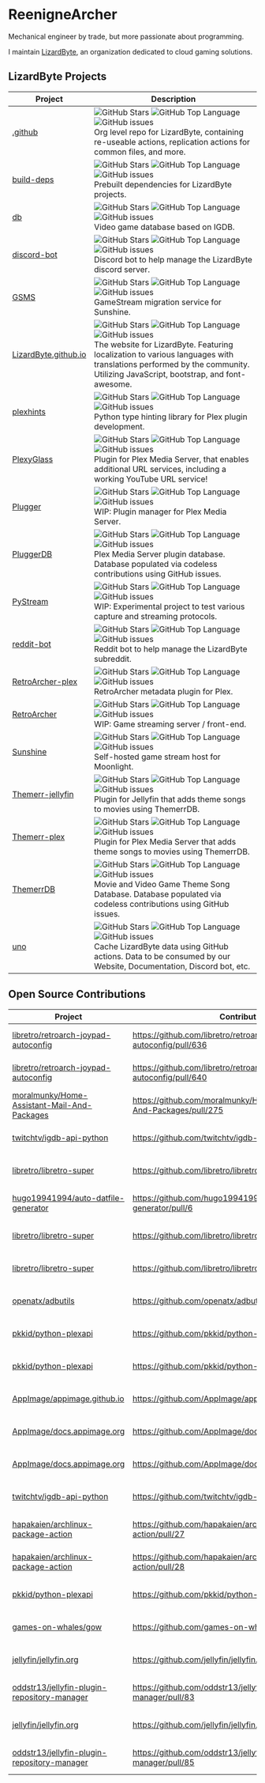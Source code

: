 # ReenigneArcher

Mechanical engineer by trade, but more passionate about programming.

I maintain [LizardByte](https://github.com/LizrdByte), an organization dedicated to cloud gaming solutions.

## LizardByte Projects

| Project                                                                    | Description                                                                                                                                                                                                                                                                                                                                                                                                                                                                                                                      |
|----------------------------------------------------------------------------|----------------------------------------------------------------------------------------------------------------------------------------------------------------------------------------------------------------------------------------------------------------------------------------------------------------------------------------------------------------------------------------------------------------------------------------------------------------------------------------------------------------------------------|
| [.github](https://github.com/LizardByte/.github)                           | ![GitHub Stars](https://img.shields.io/github/stars/LizardByte/.github?style=for-the-badge)               ![GitHub Top Language](https://img.shields.io/github/languages/top/LizardByte/.github?style=for-the-badge)               ![GitHub issues](https://img.shields.io/github/issues-raw/LizardByte/.github?style=for-the-badge)               <br> Org level repo for LizardByte, containing re-useable actions, replication actions for common files, and more.                                                            |
| [build-deps](https://github.com/LizardByte/build-deps)                     | ![GitHub Stars](https://img.shields.io/github/stars/LizardByte/build-deps?style=for-the-badge)            ![GitHub Top Language](https://img.shields.io/github/languages/top/LizardByte/build-deps?style=for-the-badge)            ![GitHub issues](https://img.shields.io/github/issues-raw/LizardByte/build-deps?style=for-the-badge)            <br> Prebuilt dependencies for LizardByte projects.                                                                                                                           |
| [db](https://github.com/LizardByte/db)                                     | ![GitHub Stars](https://img.shields.io/github/stars/LizardByte/db?style=for-the-badge)                    ![GitHub Top Language](https://img.shields.io/github/languages/top/LizardByte/db?style=for-the-badge)                    ![GitHub issues](https://img.shields.io/github/issues-raw/LizardByte/db?style=for-the-badge)                    <br> Video game database based on IGDB.                                                                                                                                       |
| [discord-bot](https://github.com/LizardByte/discord-bot)                   | ![GitHub Stars](https://img.shields.io/github/stars/LizardByte/discord-bot?style=for-the-badge)           ![GitHub Top Language](https://img.shields.io/github/languages/top/LizardByte/discord-bot?style=for-the-badge)           ![GitHub issues](https://img.shields.io/github/issues-raw/LizardByte/discord-bot?style=for-the-badge)           <br> Discord bot to help manage the LizardByte discord server.                                                                                                                |
| [GSMS](https://github.com/LizardByte/GSMS)                                 | ![GitHub Stars](https://img.shields.io/github/stars/LizardByte/GSMS?style=for-the-badge)                  ![GitHub Top Language](https://img.shields.io/github/languages/top/LizardByte/GSMS?style=for-the-badge)                  ![GitHub issues](https://img.shields.io/github/issues-raw/LizardByte/GSMS?style=for-the-badge)                  <br> GameStream migration service for Sunshine.                                                                                                                               |
| [LizardByte.github.io](https://github.com/LizardByte/LizardByte.github.io) | ![GitHub Stars](https://img.shields.io/github/stars/LizardByte/LizardByte.github.io?style=for-the-badge)  ![GitHub Top Language](https://img.shields.io/github/languages/top/LizardByte/LizardByte.github.io?style=for-the-badge)  ![GitHub issues](https://img.shields.io/github/issues-raw/LizardByte/LizardByte.github.io?style=for-the-badge)  <br> The website for LizardByte. Featuring localization to various languages with translations performed by the community. Utilizing JavaScript, bootstrap, and font-awesome. |
| [plexhints](https://github.com/LizardByte/plexhints)                       | ![GitHub Stars](https://img.shields.io/github/stars/LizardByte/plexhints?style=for-the-badge)             ![GitHub Top Language](https://img.shields.io/github/languages/top/LizardByte/plexhints?style=for-the-badge)             ![GitHub issues](https://img.shields.io/github/issues-raw/LizardByte/plexhints?style=for-the-badge)             <br> Python type hinting library for Plex plugin development.                                                                                                                 |
| [PlexyGlass](https://github.com/LizardByte/PlexyGlass)                     | ![GitHub Stars](https://img.shields.io/github/stars/LizardByte/PlexyGlass?style=for-the-badge)            ![GitHub Top Language](https://img.shields.io/github/languages/top/LizardByte/PlexyGlass?style=for-the-badge)            ![GitHub issues](https://img.shields.io/github/issues-raw/LizardByte/PlexyGlass?style=for-the-badge)            <br> Plugin for Plex Media Server, that enables additional URL services, including a working YouTube URL service!                                                             |
| [Plugger](https://github.com/LizardByte/Plugger)                           | ![GitHub Stars](https://img.shields.io/github/stars/LizardByte/Plugger?style=for-the-badge)               ![GitHub Top Language](https://img.shields.io/github/languages/top/LizardByte/Plugger?style=for-the-badge)               ![GitHub issues](https://img.shields.io/github/issues-raw/LizardByte/Plugger?style=for-the-badge)               <br> WIP: Plugin manager for Plex Media Server.                                                                                                                               |
| [PluggerDB](https://github.com/LizardByte/PluggerDB)                       | ![GitHub Stars](https://img.shields.io/github/stars/LizardByte/PluggerDB?style=for-the-badge)             ![GitHub Top Language](https://img.shields.io/github/languages/top/LizardByte/PluggerDB?style=for-the-badge)             ![GitHub issues](https://img.shields.io/github/issues-raw/LizardByte/PluggerDB?style=for-the-badge)             <br> Plex Media Server plugin database. Database populated via codeless contributions using GitHub issues.                                                                    |
| [PyStream](https://github.com/LizardByte/PyStream)                         | ![GitHub Stars](https://img.shields.io/github/stars/LizardByte/PyStream?style=for-the-badge)              ![GitHub Top Language](https://img.shields.io/github/languages/top/LizardByte/PyStream?style=for-the-badge)              ![GitHub issues](https://img.shields.io/github/issues-raw/LizardByte/PyStream?style=for-the-badge)              <br> WIP: Experimental project to test various capture and streaming protocols.                                                                                               |
| [reddit-bot](https://github.com/LizardByte/reddit-bot)                     | ![GitHub Stars](https://img.shields.io/github/stars/LizardByte/reddit-bot?style=for-the-badge)            ![GitHub Top Language](https://img.shields.io/github/languages/top/LizardByte/reddit-bot?style=for-the-badge)            ![GitHub issues](https://img.shields.io/github/issues-raw/LizardByte/reddit-bot?style=for-the-badge)            <br> Reddit bot to help manage the LizardByte subreddit.                                                                                                                      |
| [RetroArcher-plex](https://github.com/LizardByte/RetroArcher-plex)         | ![GitHub Stars](https://img.shields.io/github/stars/LizardByte/RetroArcher-plex?style=for-the-badge)      ![GitHub Top Language](https://img.shields.io/github/languages/top/LizardByte/RetroArcher-plex?style=for-the-badge)      ![GitHub issues](https://img.shields.io/github/issues-raw/LizardByte/RetroArcher-plex?style=for-the-badge)      <br> RetroArcher metadata plugin for Plex.                                                                                                                                    |
| [RetroArcher](https://github.com/LizardByte/RetroArcher)                   | ![GitHub Stars](https://img.shields.io/github/stars/LizardByte/RetroArcher?style=for-the-badge)           ![GitHub Top Language](https://img.shields.io/github/languages/top/LizardByte/RetroArcher?style=for-the-badge)           ![GitHub issues](https://img.shields.io/github/issues-raw/LizardByte/RetroArcher?style=for-the-badge)           <br> WIP: Game streaming server / front-end.                                                                                                                                  |
| [Sunshine](https://github.com/LizardByte/Sunshine)                         | ![GitHub Stars](https://img.shields.io/github/stars/LizardByte/Sunshine?style=for-the-badge)              ![GitHub Top Language](https://img.shields.io/github/languages/top/LizardByte/Sunshine?style=for-the-badge)              ![GitHub issues](https://img.shields.io/github/issues-raw/LizardByte/Sunshine?style=for-the-badge)              <br> Self-hosted game stream host for Moonlight.                                                                                                                              |
| [Themerr-jellyfin](https://github.com/LizardByte/Themerr-jellyfin)         | ![GitHub Stars](https://img.shields.io/github/stars/LizardByte/Themerr-jellyfin?style=for-the-badge)      ![GitHub Top Language](https://img.shields.io/github/languages/top/LizardByte/Themerr-jellyfin?style=for-the-badge)      ![GitHub issues](https://img.shields.io/github/issues-raw/LizardByte/Themerr-jellyfin?style=for-the-badge)      <br> Plugin for Jellyfin that adds theme songs to movies using ThemerrDB.                                                                                                     |
| [Themerr-plex](https://github.com/LizardByte/Themerr-plex)                 | ![GitHub Stars](https://img.shields.io/github/stars/LizardByte/Themerr-plex?style=for-the-badge)          ![GitHub Top Language](https://img.shields.io/github/languages/top/LizardByte/Themerr-plex?style=for-the-badge)          ![GitHub issues](https://img.shields.io/github/issues-raw/LizardByte/Themerr-plex?style=for-the-badge)          <br> Plugin for Plex Media Server that adds theme songs to movies using ThemerrDB.                                                                                            |
| [ThemerrDB](https://github.com/LizardByte/ThemerrDB)                       | ![GitHub Stars](https://img.shields.io/github/stars/LizardByte/ThemerrDB?style=for-the-badge)             ![GitHub Top Language](https://img.shields.io/github/languages/top/LizardByte/ThemerrDB?style=for-the-badge)             ![GitHub issues](https://img.shields.io/github/issues-raw/LizardByte/ThemerrDB?style=for-the-badge)             <br> Movie and Video Game Theme Song Database. Database populated via codeless contributions using GitHub issues.                                                             |
| [uno](https://github.com/LizardByte/uno)                                   | ![GitHub Stars](https://img.shields.io/github/stars/LizardByte/uno?style=for-the-badge)                   ![GitHub Top Language](https://img.shields.io/github/languages/top/LizardByte/uno?style=for-the-badge)                   ![GitHub issues](https://img.shields.io/github/issues-raw/LizardByte/uno?style=for-the-badge)                   <br> Cache LizardByte data using GitHub actions. Data to be consumed by our Website, Documentation, Discord bot, etc.                                                         |

## Open Source Contributions

| Project                                                                                                       | Contribution                                                            | Status                                                                                                                                       |
|---------------------------------------------------------------------------------------------------------------|-------------------------------------------------------------------------|----------------------------------------------------------------------------------------------------------------------------------------------|
| [libretro/retroarch-joypad-autoconfig](https://github.com/libretro/retroarch-joypad-autoconfig)               | https://github.com/libretro/retroarch-joypad-autoconfig/pull/636        | ![GitHub Pull Request](https://img.shields.io/github/pulls/detail/state/libretro/retroarch-joypad-autoconfig/636?style=for-the-badge)        |
| [libretro/retroarch-joypad-autoconfig](https://github.com/libretro/retroarch-joypad-autoconfig)               | https://github.com/libretro/retroarch-joypad-autoconfig/pull/640        | ![GitHub Pull Request](https://img.shields.io/github/pulls/detail/state/libretro/retroarch-joypad-autoconfig/640?style=for-the-badge)        |
| [moralmunky/Home-Assistant-Mail-And-Packages](https://github.com/moralmunky/Home-Assistant-Mail-And-Packages) | https://github.com/moralmunky/Home-Assistant-Mail-And-Packages/pull/275 | ![GitHub Pull Request](https://img.shields.io/github/pulls/detail/state/moralmunky/Home-Assistant-Mail-And-Packages/275?style=for-the-badge) |
| [twitchtv/igdb-api-python](https://github.com/twitchtv/igdb-api-python)                                       | https://github.com/twitchtv/igdb-api-python/pull/7                      | ![GitHub Pull Request](https://img.shields.io/github/pulls/detail/state/twitchtv/igdb-api-python/7?style=for-the-badge)                      |
| [libretro/libretro-super](https://github.com/libretro/libretro-super)                                         | https://github.com/libretro/libretro-super/pull/1564                    | ![GitHub Pull Request](https://img.shields.io/github/pulls/detail/state/libretro/libretro-super/1564?style=for-the-badge)                    |
| [hugo19941994/auto-datfile-generator](https://github.com/hugo19941994/auto-datfile-generator)                 | https://github.com/hugo19941994/auto-datfile-generator/pull/6           | ![GitHub Pull Request](https://img.shields.io/github/pulls/detail/state/hugo19941994/auto-datfile-generator/6?style=for-the-badge)           |
| [libretro/libretro-super](https://github.com/libretro/libretro-super)                                         | https://github.com/libretro/libretro-super/pull/1586                    | ![GitHub Pull Request](https://img.shields.io/github/pulls/detail/state/libretro/libretro-super/1586?style=for-the-badge)                    |
| [libretro/libretro-super](https://github.com/libretro/libretro-super)                                         | https://github.com/libretro/libretro-super/pull/1587                    | ![GitHub Pull Request](https://img.shields.io/github/pulls/detail/state/libretro/libretro-super/1587?style=for-the-badge)                    |
| [openatx/adbutils](https://github.com/openatx/adbutils)                                                       | https://github.com/openatx/adbutils/pull/57                             | ![GitHub Pull Request](https://img.shields.io/github/pulls/detail/state/openatx/adbutils/57?style=for-the-badge)                             |
| [pkkid/python-plexapi](https://github.com/pkkid/python-plexapi)                                               | https://github.com/pkkid/python-plexapi/pull/879                        | ![GitHub Pull Request](https://img.shields.io/github/pulls/detail/state/pkkid/python-plexapi/879?style=for-the-badge)                        |
| [pkkid/python-plexapi](https://github.com/pkkid/python-plexapi)                                               | https://github.com/pkkid/python-plexapi/pull/880                        | ![GitHub Pull Request](https://img.shields.io/github/pulls/detail/state/pkkid/python-plexapi/880?style=for-the-badge)                        |
| [AppImage/appimage.github.io](https://github.com/AppImage/appimage.github.io)                                 | https://github.com/AppImage/appimage.github.io/pull/2881                | ![GitHub Pull Request](https://img.shields.io/github/pulls/detail/state/AppImage/appimage.github.io/2881?style=for-the-badge)                |
| [AppImage/docs.appimage.org](https://github.com/AppImage/docs.appimage.org)                                   | https://github.com/AppImage/docs.appimage.org/pull/75                   | ![GitHub Pull Request](https://img.shields.io/github/pulls/detail/state/AppImage/docs.appimage.org/75?style=for-the-badge)                   |
| [AppImage/docs.appimage.org](https://github.com/AppImage/docs.appimage.org)                                   | https://github.com/AppImage/docs.appimage.org/pull/76                   | ![GitHub Pull Request](https://img.shields.io/github/pulls/detail/state/AppImage/docs.appimage.org/76?style=for-the-badge)                   |
| [twitchtv/igdb-api-python](https://github.com/twitchtv/igdb-api-python)                                       | https://github.com/twitchtv/igdb-api-python/pull/18                     | ![GitHub Pull Request](https://img.shields.io/github/pulls/detail/state/twitchtv/igdb-api-python/18?style=for-the-badge)                     |
| [hapakaien/archlinux-package-action](https://github.com/hapakaien/archlinux-package-action)                   | https://github.com/hapakaien/archlinux-package-action/pull/27           | ![GitHub Pull Request](https://img.shields.io/github/pulls/detail/state/hapakaien/archlinux-package-action/27?style=for-the-badge)           |
| [hapakaien/archlinux-package-action](https://github.com/hapakaien/archlinux-package-action)                   | https://github.com/hapakaien/archlinux-package-action/pull/28           | ![GitHub Pull Request](https://img.shields.io/github/pulls/detail/state/hapakaien/archlinux-package-action/28?style=for-the-badge)           |
| [pkkid/python-plexapi](https://github.com/pkkid/python-plexapi)                                               | https://github.com/pkkid/python-plexapi/pull/1039                       | ![GitHub Pull Request](https://img.shields.io/github/pulls/detail/state/pkkid/python-plexapi/1039?style=for-the-badge)                       |
| [games-on-whales/gow](https://github.com/games-on-whales/gow)                                                 | https://github.com/games-on-whales/gow/pull/123                         | ![GitHub Pull Request](https://img.shields.io/github/pulls/detail/state/games-on-whales/gow/123?style=for-the-badge)                         |
| [jellyfin/jellyfin.org](https://github.com/jellyfin/jellyfin.org)                                             | https://github.com/jellyfin/jellyfin.org/pull/370                       | ![GitHub Pull Request](https://img.shields.io/github/pulls/detail/state/jellyfin/jellyfin.org/370?style=for-the-badge)                       |
| [oddstr13/jellyfin-plugin-repository-manager](https://github.com/oddstr13/jellyfin-plugin-repository-manager) | https://github.com/oddstr13/jellyfin-plugin-repository-manager/pull/83  | ![GitHub Pull Request](https://img.shields.io/github/pulls/detail/state/oddstr13/jellyfin-plugin-repository-manager/83?style=for-the-badge)  |
| [jellyfin/jellyfin.org](https://github.com/jellyfin/jellyfin.org)                                             | https://github.com/jellyfin/jellyfin.org/pull/376                       | ![GitHub Pull Request](https://img.shields.io/github/pulls/detail/state/jellyfin/jellyfin.org/376?style=for-the-badge)                       |
| [oddstr13/jellyfin-plugin-repository-manager](https://github.com/oddstr13/jellyfin-plugin-repository-manager) | https://github.com/oddstr13/jellyfin-plugin-repository-manager/pull/85  | ![GitHub Pull Request](https://img.shields.io/github/pulls/detail/state/oddstr13/jellyfin-plugin-repository-manager/85?style=for-the-badge)  |
